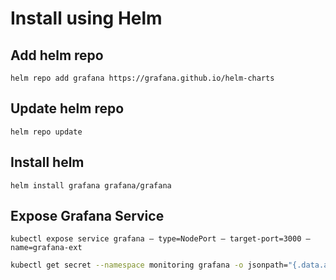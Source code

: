 # Install using Helm

## Add helm repo

```
helm repo add grafana https://grafana.github.io/helm-charts
```

## Update helm repo

```
helm repo update
```

## Install helm 

```
helm install grafana grafana/grafana
```

## Expose Grafana Service

```
kubectl expose service grafana — type=NodePort — target-port=3000 — name=grafana-ext
```

```bash
kubectl get secret --namespace monitoring grafana -o jsonpath="{.data.admin-password}" | base64 --decode ; echo
```
